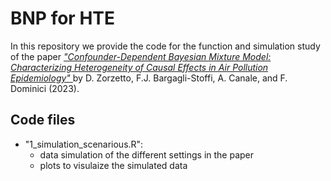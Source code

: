 # BNP for HTE

In this repository we provide the code for the function and simulation study of the paper <a href=https://arxiv.org/abs/2302.11656>_"Confounder-Dependent Bayesian Mixture Model: Characterizing Heterogeneity of Causal Effects in Air Pollution Epidemiology"_ </a> by D. Zorzetto, F.J. Bargagli-Stoffi, A. Canale, and F. Dominici (2023). 

## Code files
 - "1_simulation_scenarious.R":
    - data simulation of the different settings in the paper 
    - plots to visulaize the simulated data


